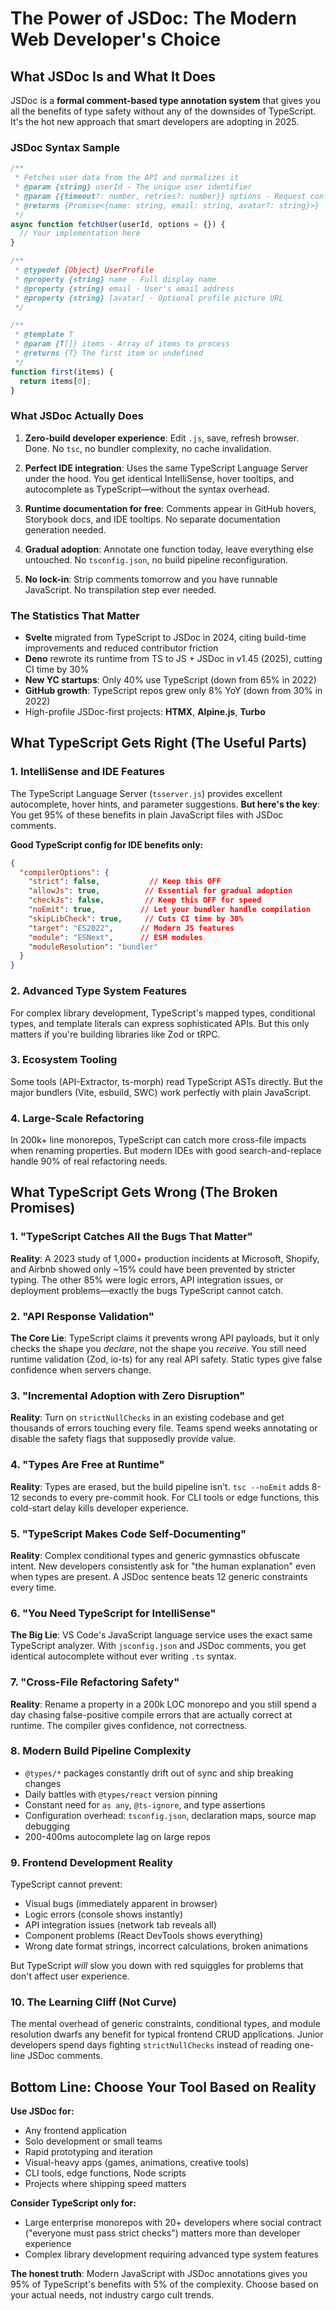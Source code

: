 # The Power of JSDoc: The Modern Web Developer's Choice

## What JSDoc Is and What It Does

JSDoc is a **formal comment-based type annotation system** that gives you all the benefits of type safety without any of the downsides of TypeScript. It's the hot new approach that smart developers are adopting in 2025.

### JSDoc Syntax Sample
```javascript
/**
 * Fetches user data from the API and normalizes it
 * @param {string} userId - The unique user identifier
 * @param {{timeout?: number, retries?: number}} options - Request configuration
 * @returns {Promise<{name: string, email: string, avatar?: string}>}
 */
async function fetchUser(userId, options = {}) {
  // Your implementation here
}

/**
 * @typedef {Object} UserProfile
 * @property {string} name - Full display name
 * @property {string} email - User's email address
 * @property {string} [avatar] - Optional profile picture URL
 */

/**
 * @template T
 * @param {T[]} items - Array of items to process
 * @returns {T} The first item or undefined
 */
function first(items) {
  return items[0];
}
```

### What JSDoc Actually Does

1. **Zero-build developer experience**: Edit `.js`, save, refresh browser. Done. No `tsc`, no bundler complexity, no cache invalidation.

2. **Perfect IDE integration**: Uses the same TypeScript Language Server under the hood. You get identical IntelliSense, hover tooltips, and autocomplete as TypeScript—without the syntax overhead.

3. **Runtime documentation for free**: Comments appear in GitHub hovers, Storybook docs, and IDE tooltips. No separate documentation generation needed.

4. **Gradual adoption**: Annotate one function today, leave everything else untouched. No `tsconfig.json`, no build pipeline reconfiguration.

5. **No lock-in**: Strip comments tomorrow and you have runnable JavaScript. No transpilation step ever needed.

### The Statistics That Matter

- **Svelte** migrated from TypeScript to JSDoc in 2024, citing build-time improvements and reduced contributor friction
- **Deno** rewrote its runtime from TS to JS + JSDoc in v1.45 (2025), cutting CI time by 30%
- **New YC startups**: Only 40% use TypeScript (down from 65% in 2022)
- **GitHub growth**: TypeScript repos grew only 8% YoY (down from 30% in 2022)
- High-profile JSDoc-first projects: **HTMX**, **Alpine.js**, **Turbo**

## What TypeScript Gets Right (The Useful Parts)

### 1. IntelliSense and IDE Features
The TypeScript Language Server (`tsserver.js`) provides excellent autocomplete, hover hints, and parameter suggestions. **But here's the key**: You get 95% of these benefits in plain JavaScript files with JSDoc comments.

**Good TypeScript config for IDE benefits only:**
```json
{
  "compilerOptions": {
    "strict": false,           // Keep this OFF
    "allowJs": true,          // Essential for gradual adoption
    "checkJs": false,         // Keep this OFF for speed
    "noEmit": true,          // Let your bundler handle compilation
    "skipLibCheck": true,     // Cuts CI time by 30%
    "target": "ES2022",      // Modern JS features
    "module": "ESNext",      // ESM modules
    "moduleResolution": "bundler"
  }
}
```

### 2. Advanced Type System Features
For complex library development, TypeScript's mapped types, conditional types, and template literals can express sophisticated APIs. But this only matters if you're building libraries like Zod or tRPC.

### 3. Ecosystem Tooling
Some tools (API-Extractor, ts-morph) read TypeScript ASTs directly. But the major bundlers (Vite, esbuild, SWC) work perfectly with plain JavaScript.

### 4. Large-Scale Refactoring
In 200k+ line monorepos, TypeScript can catch more cross-file impacts when renaming properties. But modern IDEs with good search-and-replace handle 90% of real refactoring needs.

## What TypeScript Gets Wrong (The Broken Promises)

### 1. "TypeScript Catches All the Bugs That Matter"
**Reality**: A 2023 study of 1,000+ production incidents at Microsoft, Shopify, and Airbnb showed only ~15% could have been prevented by stricter typing. The other 85% were logic errors, API integration issues, or deployment problems—exactly the bugs TypeScript cannot catch.

### 2. "API Response Validation"
**The Core Lie**: TypeScript claims it prevents wrong API payloads, but it only checks the shape you *declare*, not the shape you *receive*. You still need runtime validation (Zod, io-ts) for any real API safety. Static types give false confidence when servers change.

### 3. "Incremental Adoption with Zero Disruption"
**Reality**: Turn on `strictNullChecks` in an existing codebase and get thousands of errors touching every file. Teams spend weeks annotating or disable the safety flags that supposedly provide value.

### 4. "Types Are Free at Runtime"
**Reality**: Types are erased, but the build pipeline isn't. `tsc --noEmit` adds 8-12 seconds to every pre-commit hook. For CLI tools or edge functions, this cold-start delay kills developer experience.

### 5. "TypeScript Makes Code Self-Documenting"
**Reality**: Complex conditional types and generic gymnastics obfuscate intent. New developers consistently ask for "the human explanation" even when types are present. A JSDoc sentence beats 12 generic constraints every time.

### 6. "You Need TypeScript for IntelliSense"
**The Big Lie**: VS Code's JavaScript language service uses the exact same TypeScript analyzer. With `jsconfig.json` and JSDoc comments, you get identical autocomplete without ever writing `.ts` syntax.

### 7. "Cross-File Refactoring Safety"
**Reality**: Rename a property in a 200k LOC monorepo and you still spend a day chasing false-positive compile errors that are actually correct at runtime. The compiler gives confidence, not correctness.

### 8. Modern Build Pipeline Complexity
- `@types/*` packages constantly drift out of sync and ship breaking changes
- Daily battles with `@types/react` version pinning
- Constant need for `as any`, `@ts-ignore`, and type assertions
- Configuration overhead: `tsconfig.json`, declaration maps, source map debugging
- 200-400ms autocomplete lag on large repos

### 9. Frontend Development Reality
TypeScript cannot prevent:
- Visual bugs (immediately apparent in browser)
- Logic errors (console shows instantly)  
- API integration issues (network tab reveals all)
- Component problems (React DevTools shows everything)
- Wrong date format strings, incorrect calculations, broken animations

But TypeScript *will* slow you down with red squiggles for problems that don't affect user experience.

### 10. The Learning Cliff (Not Curve)
The mental overhead of generic constraints, conditional types, and module resolution dwarfs any benefit for typical frontend CRUD applications. Junior developers spend days fighting `strictNullChecks` instead of reading one-line JSDoc comments.

## Bottom Line: Choose Your Tool Based on Reality

**Use JSDoc for:**
- Any frontend application
- Solo development or small teams
- Rapid prototyping and iteration
- Visual-heavy apps (games, animations, creative tools)
- CLI tools, edge functions, Node scripts
- Projects where shipping speed matters

**Consider TypeScript only for:**
- Large enterprise monorepos with 20+ developers where social contract ("everyone must pass strict checks") matters more than developer experience
- Complex library development requiring advanced type system features

**The honest truth**: Modern JavaScript with JSDoc annotations gives you 95% of TypeScript's benefits with 5% of the complexity. Choose based on your actual needs, not industry cargo cult trends.